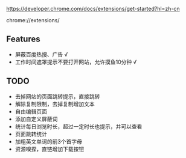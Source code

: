 https://developer.chrome.com/docs/extensions/get-started?hl=zh-cn

chrome://extensions/

## Features
 * 屏蔽百度热搜、广告 √
 * 工作时间遮罩提示不要打开网站，允许摸鱼10分钟 √

## TODO
 * 去掉网站的页面跳转提示，直接跳转
 * 解除复制限制，去掉复制增加文本
 * 自由编辑页面
 * 添加自定义屏蔽词
 * 统计每日浏览时长，超过一定时长也提示，并可以查看
 * 页面跳转统计
 * 加粗英文单词的前3个首字母
 * 资源嗅探，直链增加下载按钮